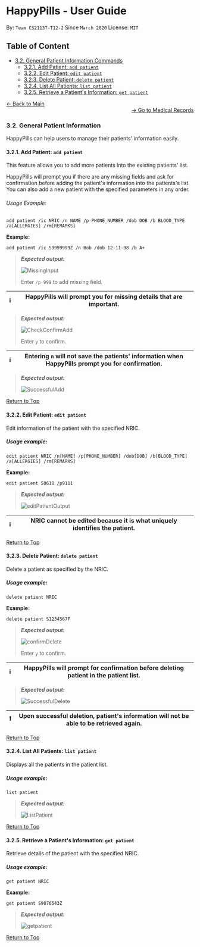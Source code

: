 # HappyPills - User Guide
By: `Team CS2113T-T12-2` Since `March 2020` License: `MIT`

## Table of Content
* [3.2. General Patient Information Commands](#32-general-patient-information)
    + [3.2.1. Add Patient: `add patient`](#321-add-patient-add-patient)
    + [3.2.2. Edit Patient: `edit patient`](#322-edit-patient-edit-patient)
    + [3.2.3. Delete Patient: `delete patient`](#323-delete-patient-delete-patient)
    + [3.2.4. List All Patients: `list patient`](#324-list-all-patients-list-patient)
    + [3.2.5. Retrieve a Patient's Information: `get patient`](#325-retrieve-a-patients-information-get-patient)

<div align="left"><a href="https://ay1920s2-cs2113t-t12-2.github.io/tp/UserGuide-Main.html"> &#8592; Back to Main </a></div>

<div align="right"><a href="https://ay1920s2-cs2113t-t12-2.github.io/tp/UserGuide-Records.html"> &#8594; Go to Medical Records </a></div>

### 3.2. General Patient Information

HappyPills can help users to manage their patients' information easily. 

#### 3.2.1. Add Patient: `add patient`

This feature allows you to add more patients into the existing patients' list.
 
HappyPills will prompt you if there are any missing fields and ask for confirmation before adding the patient's information into the patients's list.  
You can also add a new patient with the specified parameters in any order.


###### Usage Example:   

    add patient /ic NRIC /n NAME /p PHONE_NUMBER /dob DOB /b BLOOD_TYPE /a[ALLERGIES] /rm[REMARKS]
    
**Example:**

    add patient /ic S9999999Z /n Bob /dob 12-11-98 /b A+
    
>***Expected output:***
>
>![MissingInput](https://github.com/itskesin/tp/blob/kesin-TextUi/docs/images/MissingAddPatientInput.PNG "Missing Add Ouput")
>
> Enter `/p 999` to add missing field.

:information_source: | HappyPills will prompt you for missing details that are important.
---------------------|-------------------------------------------------------------------

> ***Expected output:***
>
>   ![CheckConfirmAdd](https://github.com/NyanWunPaing/tp/blob/Nyan-HappyPills/docs/images/addConfirm.PNG "Add Confirmation Ouput")
>
> Enter `y` to confirm.

:information_source: | Entering `n` will not save the patients' information when HappyPills prompt you for confirmation.
---------------------|--------------------------------------------------------------------------------------------------

> ***Expected output:***
>    
>  ![SuccessfulAdd](https://github.com/itskesin/tp/blob/kesin-TextUi/docs/images/SuccessfullyAddedPatientInformation.PNG "Successfully Added Ouput")

 [Return to Top](#Table-of-Content)
 
#### 3.2.2. Edit Patient: `edit patient`

Edit information of the patient with the specified NRIC. 

##### Usage example: 
 
    edit patient NRIC /n[NAME] /p[PHONE_NUMBER] /dob[DOB] /b[BLOOD_TYPE] /a[ALLERGIES] /rm[REMARKS]

**Example:**

    edit patient S0618 /p9111

> ***Expected output:***
>
> ![editPatientOutput](https://github.com/NyanWunPaing/tp/blob/Nyan-HappyPills/docs/images/EditCommandOutput.PNG "Edit Patient Ouput")

:information_source: | NRIC cannot be edited because it is what uniquely identifies the patient.
---------------------|--------------------------------------------------------------------------

 [Return to Top](#Table-of-Content)
 
#### 3.2.3. Delete Patient: `delete patient`

Delete a patient as specified by the NRIC. 

##### Usage example: 

    delete patient NRIC
    
**Example:**

    delete patient S1234567F

> ***Expected output:***
>
> ![confirmDelete](https://github.com/itskesin/tp/blob/kesin-TextUi/docs/images/ConfirmationDeletion.PNG "Delete Confirmation Ouput")
>
> Enter `y` to confirm.

:information_source: | HappyPills will prompt for confirmation before deleting patient in the patient list.  
---------------------|-------------------------------------------------------------------

> ***Expected output:***
>    
>  ![SuccessfulDelete](https://github.com/itskesin/tp/blob/kesin-TextUi/docs/images/DeleteSuccessful.PNG "Successfully Deleted Ouput")

:heavy_exclamation_mark: | Upon successful deletion, patient's information will not be able to be retrieved again. 
-------------------------|-------------------------------------------------------------------

 [Return to Top](#Table-of-Content)

#### 3.2.4. List All Patients: `list patient`

Displays all the patients in the patient list. 

##### Usage example: 

    list patient
    
> ***Expected output:***
>
> ![ListPatient](https://github.com/itskesin/tp/blob/kesin-TextUi/docs/images/ListPatientOutput.PNG "List Ouput")  

 [Return to Top](#Table-of-Content)

#### 3.2.5. Retrieve a Patient's Information: `get patient`

Retrieve details of the patient with the specified NRIC.

##### Usage example: 

    get patient NRIC
    
**Example:**

    get patient S9876543Z
    
> ***Expected output:***
>
> ![getpatient](https://github.com/itskesin/tp/blob/kesin-TextUi/docs/images/GetPatientOutput.PNG "Get Ouput")

 [Return to Top](#Table-of-Content)
